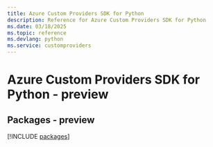 ```yaml
---
title: Azure Custom Providers SDK for Python
description: Reference for Azure Custom Providers SDK for Python
ms.date: 03/18/2025
ms.topic: reference
ms.devlang: python
ms.service: customproviders
---
```

# Azure Custom Providers SDK for Python - preview
## Packages - preview
[!INCLUDE [packages](custom-providers-index.md)]